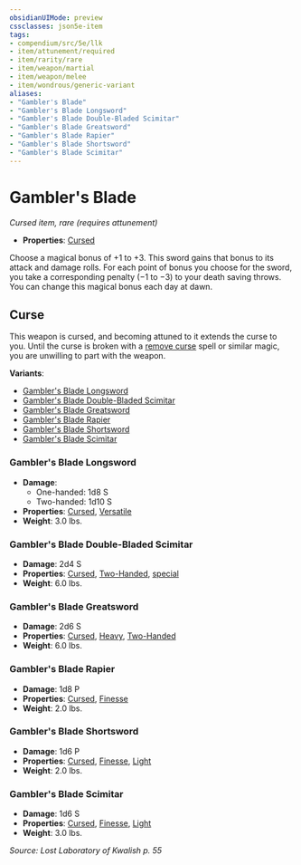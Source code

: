 ```yaml
---
obsidianUIMode: preview
cssclasses: json5e-item
tags:
- compendium/src/5e/llk
- item/attunement/required
- item/rarity/rare
- item/weapon/martial
- item/weapon/melee
- item/wondrous/generic-variant
aliases: 
- "Gambler's Blade"
- "Gambler's Blade Longsword"
- "Gambler's Blade Double-Bladed Scimitar"
- "Gambler's Blade Greatsword"
- "Gambler's Blade Rapier"
- "Gambler's Blade Shortsword"
- "Gambler's Blade Scimitar"
---
```

# Gambler's Blade
*Cursed item, rare (requires attunement)*  

- **Properties**: [Cursed](2-Mechanics/CLI/rules/item-properties.md#Cursed%20Items)

Choose a magical bonus of +1 to +3. This sword gains that bonus to its attack and damage rolls. For each point of bonus you choose for the sword, you take a corresponding penalty (−1 to −3) to your death saving throws. You can change this magical bonus each day at dawn.

## Curse

This weapon is cursed, and becoming attuned to it extends the curse to you. Until the curse is broken with a [remove curse](2-Mechanics/CLI/spells/remove-curse.md) spell or similar magic, you are unwilling to part with the weapon.

**Variants**:
- [Gambler's Blade Longsword](#Gambler's%20Blade%20Longsword)
- [Gambler's Blade Double-Bladed Scimitar](#Gambler's%20Blade%20Double-Bladed%20Scimitar)
- [Gambler's Blade Greatsword](#Gambler's%20Blade%20Greatsword)
- [Gambler's Blade Rapier](#Gambler's%20Blade%20Rapier)
- [Gambler's Blade Shortsword](#Gambler's%20Blade%20Shortsword)
- [Gambler's Blade Scimitar](#Gambler's%20Blade%20Scimitar)

### Gambler's Blade Longsword

- **Damage**:
  - One-handed: 1d8 S
  - Two-handed: 1d10 S
- **Properties**: [Cursed](2-Mechanics/CLI/rules/item-properties.md#Cursed%20Items), [Versatile](2-Mechanics/CLI/rules/item-properties.md#Versatile)
- **Weight**: 3.0 lbs.

### Gambler's Blade Double-Bladed Scimitar

- **Damage**: 2d4 S
- **Properties**: [Cursed](2-Mechanics/CLI/rules/item-properties.md#Cursed%20Items), [Two-Handed](2-Mechanics/CLI/rules/item-properties.md#Two-Handed), [special](2-Mechanics/CLI/rules/item-properties.md#Special%20Weapons)
- **Weight**: 6.0 lbs.

### Gambler's Blade Greatsword

- **Damage**: 2d6 S
- **Properties**: [Cursed](2-Mechanics/CLI/rules/item-properties.md#Cursed%20Items), [Heavy](2-Mechanics/CLI/rules/item-properties.md#Heavy), [Two-Handed](2-Mechanics/CLI/rules/item-properties.md#Two-Handed)
- **Weight**: 6.0 lbs.

### Gambler's Blade Rapier

- **Damage**: 1d8 P
- **Properties**: [Cursed](2-Mechanics/CLI/rules/item-properties.md#Cursed%20Items), [Finesse](2-Mechanics/CLI/rules/item-properties.md#Finesse)
- **Weight**: 2.0 lbs.

### Gambler's Blade Shortsword

- **Damage**: 1d6 P
- **Properties**: [Cursed](2-Mechanics/CLI/rules/item-properties.md#Cursed%20Items), [Finesse](2-Mechanics/CLI/rules/item-properties.md#Finesse), [Light](2-Mechanics/CLI/rules/item-properties.md#Light)
- **Weight**: 2.0 lbs.

### Gambler's Blade Scimitar

- **Damage**: 1d6 S
- **Properties**: [Cursed](2-Mechanics/CLI/rules/item-properties.md#Cursed%20Items), [Finesse](2-Mechanics/CLI/rules/item-properties.md#Finesse), [Light](2-Mechanics/CLI/rules/item-properties.md#Light)
- **Weight**: 3.0 lbs.


*Source: Lost Laboratory of Kwalish p. 55*